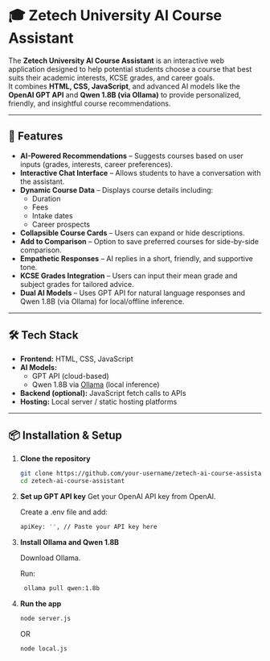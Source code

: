 # 🎓 Zetech University AI Course Assistant

The **Zetech University AI Course Assistant** is an interactive web application designed to help potential students choose a course that best suits their academic interests, KCSE grades, and career goals.  
It combines **HTML, CSS, JavaScript**, and advanced AI models like the **OpenAI GPT API** and **Qwen 1.8B (via Ollama)** to provide personalized, friendly, and insightful course recommendations.

---

## 🚀 Features

- **AI-Powered Recommendations** – Suggests courses based on user inputs (grades, interests, career preferences).
- **Interactive Chat Interface** – Allows students to have a conversation with the assistant.
- **Dynamic Course Data** – Displays course details including:
  - Duration
  - Fees
  - Intake dates
  - Career prospects
- **Collapsible Course Cards** – Users can expand or hide descriptions.
- **Add to Comparison** – Option to save preferred courses for side-by-side comparison.
- **Empathetic Responses** – AI replies in a short, friendly, and supportive tone.
- **KCSE Grades Integration** – Users can input their mean grade and subject grades for tailored advice.
- **Dual AI Models** – Uses GPT API for natural language responses and Qwen 1.8B (via Ollama) for local/offline inference.

---

## 🛠️ Tech Stack

- **Frontend:** HTML, CSS, JavaScript
- **AI Models:**  
  - GPT API (cloud-based)
  - Qwen 1.8B via [Ollama](https://ollama.com/) (local inference)
- **Backend (optional):** JavaScript fetch calls to APIs
- **Hosting:** Local server / static hosting platforms

---

## 📦 Installation & Setup

1. **Clone the repository**
   ```bash
   git clone https://github.com/your-username/zetech-ai-course-assistant.git
   cd zetech-ai-course-assistant
2. **Set up GPT API key**
   Get your OpenAI API key from OpenAI.

    Create a .env file and add:
     ```bash
    apiKey: '', // Paste your API key here

3. **Install Ollama and Qwen 1.8B**

    Download Ollama.

    Run:
   
   ```bash
    ollama pull qwen:1.8b

4. **Run the app**
     ```bash
    node server.js
    ```
    OR

      ```bash
    node local.js
    ```
